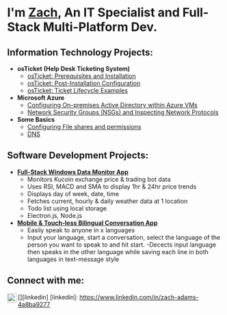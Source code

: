 <h1>I'm <a href="https://www.linkedin.com/in/zach-adams-4a8ba9277">Zach</a>, An IT Specialist and Full-Stack Multi-Platform Dev.</h1>

<h2>Information Technology Projects:</h2>

- <b>osTicket (Help Desk Ticketing System)</b>
  - [osTicket: Prerequisites and Installation](https://github.com/zdadams1/osticket-prereqs)
  - [osTicket: Post-Installation Configuration](https://github.com/zdadams1/post-install-config)
  - [osTicket: Ticket Lifecycle Examples](https://github.com/zdadams1/ticket-lifecycle)
- <b>Microsoft Azure</b>
  - [Configuring On-premises Active Directory within Azure VMs](https://github.com/zdadams1/configure-ad)
  - [Network Security Groups (NSGs) and Inspecting Network Protocols](https://github.com/zdadams1/azure-net-sec-groups)
- <b>Some Basics</b>
  - [Configuring File shares and permissions](https://github.com/zdadams1/file-shares-and-permissions)
  - [DNS](https://github.com/zdadams1/understanding-dns)

<h2>Software Development Projects:</h2>

- <b><a href='https://github.com/zdadams1/datamonitor'>Full-Stack Windows Data Monitor App</a></b>
  - Monitors Kucoin exchange price & trading bot data
  - Uses RSI, MACD and SMA to display 1hr & 24hr price trends
  - Displays day of week, date, time 
  - Fetches current, hourly & daily weather data at 1 location 
  - Todo list using local storage
  - Electron.js, Node.js
- <b><a href='https://github.com/zdadams1/anyspeak'>Mobile & Touch-less Bilingual Conversation App </a></b>
  - Easily speak to anyone in x languages
  - Input your language, start a conversation, select the language of the person you want to speak to and hit start.
    -Decects input language then speaks in the other language while saving each line in both languages in text-message style

<h2>Connect with me:</h2>

[<img align="left" alt="Zach | LinkedIn" width="22px" src="https://cdn.jsdelivr.net/npm/simple-icons@v3/icons/linkedin.svg" />][linkedin]
[linkedin]: https://www.linkedin.com/in/zach-adams-4a8ba9277
